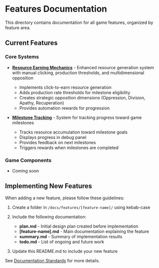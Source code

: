 # Features Documentation

This directory contains documentation for all game features, organized by feature area.

## Current Features

### Core Systems

- [**Resource Earning Mechanics**](resource-earning-mechanics/README.md) - Enhanced resource generation system with manual clicking, production thresholds, and multidimensional opposition
  - Implements click-to-earn resource generation
  - Adds production rate thresholds for milestone eligibility
  - Creates strategic opposition dimensions (Oppression, Division, Apathy, Recuperation)
  - Provides automation rewards for progression

- [**Milestone Tracking**](milestone-tracking/README.md) - System for tracking progress toward game milestones
  - Tracks resource accumulation toward milestone goals
  - Displays progress in debug panel
  - Provides feedback on next milestones
  - Triggers rewards when milestones are completed

### Game Components

- Coming soon

## Implementing New Features

When adding a new feature, please follow these guidelines:

1. Create a folder in `/docs/features/[feature-name]/` using kebab-case
2. Include the following documentation:
   - **plan.md** - Initial design plan created before implementation
   - **[feature-name].md** - Main documentation explaining the feature
   - **summary.md** - Summary of implementation results
   - **todo.md** - List of ongoing and future work

3. Update this README.md to include your new feature

See [Documentation Standards](/docs/processes/documentation/standards.md) for more details.